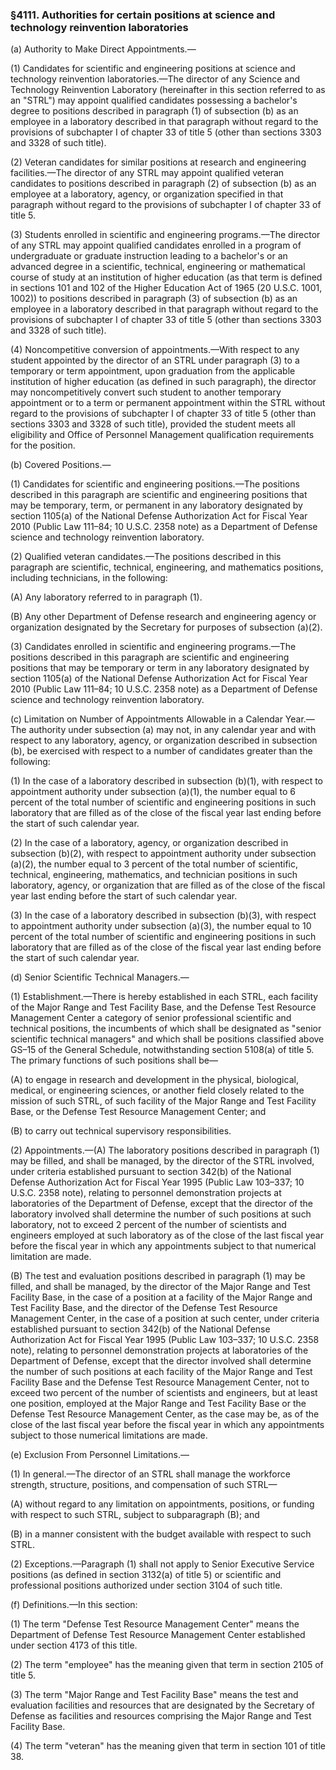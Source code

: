 ### §4111. Authorities for certain positions at science and technology reinvention laboratories ###

(a) Authority to Make Direct Appointments.—

(1) Candidates for scientific and engineering positions at science and technology reinvention laboratories.—The director of any Science and Technology Reinvention Laboratory (hereinafter in this section referred to as an "STRL") may appoint qualified candidates possessing a bachelor's degree to positions described in paragraph (1) of subsection (b) as an employee in a laboratory described in that paragraph without regard to the provisions of subchapter I of chapter 33 of title 5 (other than sections 3303 and 3328 of such title).

(2) Veteran candidates for similar positions at research and engineering facilities.—The director of any STRL may appoint qualified veteran candidates to positions described in paragraph (2) of subsection (b) as an employee at a laboratory, agency, or organization specified in that paragraph without regard to the provisions of subchapter I of chapter 33 of title 5.

(3) Students enrolled in scientific and engineering programs.—The director of any STRL may appoint qualified candidates enrolled in a program of undergraduate or graduate instruction leading to a bachelor's or an advanced degree in a scientific, technical, engineering or mathematical course of study at an institution of higher education (as that term is defined in sections 101 and 102 of the Higher Education Act of 1965 (20 U.S.C. 1001, 1002)) to positions described in paragraph (3) of subsection (b) as an employee in a laboratory described in that paragraph without regard to the provisions of subchapter I of chapter 33 of title 5 (other than sections 3303 and 3328 of such title).

(4) Noncompetitive conversion of appointments.—With respect to any student appointed by the director of an STRL under paragraph (3) to a temporary or term appointment, upon graduation from the applicable institution of higher education (as defined in such paragraph), the director may noncompetitively convert such student to another temporary appointment or to a term or permanent appointment within the STRL without regard to the provisions of subchapter I of chapter 33 of title 5 (other than sections 3303 and 3328 of such title), provided the student meets all eligibility and Office of Personnel Management qualification requirements for the position.

(b) Covered Positions.—

(1) Candidates for scientific and engineering positions.—The positions described in this paragraph are scientific and engineering positions that may be temporary, term, or permanent in any laboratory designated by section 1105(a) of the National Defense Authorization Act for Fiscal Year 2010 (Public Law 111–84; 10 U.S.C. 2358 note) as a Department of Defense science and technology reinvention laboratory.

(2) Qualified veteran candidates.—The positions described in this paragraph are scientific, technical, engineering, and mathematics positions, including technicians, in the following:

(A) Any laboratory referred to in paragraph (1).

(B) Any other Department of Defense research and engineering agency or organization designated by the Secretary for purposes of subsection (a)(2).

(3) Candidates enrolled in scientific and engineering programs.—The positions described in this paragraph are scientific and engineering positions that may be temporary or term in any laboratory designated by section 1105(a) of the National Defense Authorization Act for Fiscal Year 2010 (Public Law 111–84; 10 U.S.C. 2358 note) as a Department of Defense science and technology reinvention laboratory.

(c) Limitation on Number of Appointments Allowable in a Calendar Year.—The authority under subsection (a) may not, in any calendar year and with respect to any laboratory, agency, or organization described in subsection (b), be exercised with respect to a number of candidates greater than the following:

(1) In the case of a laboratory described in subsection (b)(1), with respect to appointment authority under subsection (a)(1), the number equal to 6 percent of the total number of scientific and engineering positions in such laboratory that are filled as of the close of the fiscal year last ending before the start of such calendar year.

(2) In the case of a laboratory, agency, or organization described in subsection (b)(2), with respect to appointment authority under subsection (a)(2), the number equal to 3 percent of the total number of scientific, technical, engineering, mathematics, and technician positions in such laboratory, agency, or organization that are filled as of the close of the fiscal year last ending before the start of such calendar year.

(3) In the case of a laboratory described in subsection (b)(3), with respect to appointment authority under subsection (a)(3), the number equal to 10 percent of the total number of scientific and engineering positions in such laboratory that are filled as of the close of the fiscal year last ending before the start of such calendar year.

(d) Senior Scientific Technical Managers.—

(1) Establishment.—There is hereby established in each STRL, each facility of the Major Range and Test Facility Base, and the Defense Test Resource Management Center a category of senior professional scientific and technical positions, the incumbents of which shall be designated as "senior scientific technical managers" and which shall be positions classified above GS–15 of the General Schedule, notwithstanding section 5108(a) of title 5. The primary functions of such positions shall be—

(A) to engage in research and development in the physical, biological, medical, or engineering sciences, or another field closely related to the mission of such STRL, of such facility of the Major Range and Test Facility Base, or the Defense Test Resource Management Center; and

(B) to carry out technical supervisory responsibilities.

(2) Appointments.—(A) The laboratory positions described in paragraph (1) may be filled, and shall be managed, by the director of the STRL involved, under criteria established pursuant to section 342(b) of the National Defense Authorization Act for Fiscal Year 1995 (Public Law 103–337; 10 U.S.C. 2358 note), relating to personnel demonstration projects at laboratories of the Department of Defense, except that the director of the laboratory involved shall determine the number of such positions at such laboratory, not to exceed 2 percent of the number of scientists and engineers employed at such laboratory as of the close of the last fiscal year before the fiscal year in which any appointments subject to that numerical limitation are made.

(B) The test and evaluation positions described in paragraph (1) may be filled, and shall be managed, by the director of the Major Range and Test Facility Base, in the case of a position at a facility of the Major Range and Test Facility Base, and the director of the Defense Test Resource Management Center, in the case of a position at such center, under criteria established pursuant to section 342(b) of the National Defense Authorization Act for Fiscal Year 1995 (Public Law 103–337; 10 U.S.C. 2358 note), relating to personnel demonstration projects at laboratories of the Department of Defense, except that the director involved shall determine the number of such positions at each facility of the Major Range and Test Facility Base and the Defense Test Resource Management Center, not to exceed two percent of the number of scientists and engineers, but at least one position, employed at the Major Range and Test Facility Base or the Defense Test Resource Management Center, as the case may be, as of the close of the last fiscal year before the fiscal year in which any appointments subject to those numerical limitations are made.

(e) Exclusion From Personnel Limitations.—

(1) In general.—The director of an STRL shall manage the workforce strength, structure, positions, and compensation of such STRL—

(A) without regard to any limitation on appointments, positions, or funding with respect to such STRL, subject to subparagraph (B); and

(B) in a manner consistent with the budget available with respect to such STRL.

(2) Exceptions.—Paragraph (1) shall not apply to Senior Executive Service positions (as defined in section 3132(a) of title 5) or scientific and professional positions authorized under section 3104 of such title.

(f) Definitions.—In this section:

(1) The term "Defense Test Resource Management Center" means the Department of Defense Test Resource Management Center established under section 4173 of this title.

(2) The term "employee" has the meaning given that term in section 2105 of title 5.

(3) The term "Major Range and Test Facility Base" means the test and evaluation facilities and resources that are designated by the Secretary of Defense as facilities and resources comprising the Major Range and Test Facility Base.

(4) The term "veteran" has the meaning given that term in section 101 of title 38.